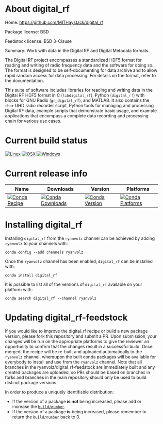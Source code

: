 About digital_rf
================

Home: https://github.com/MITHaystack/digital_rf

Package license: BSD

Feedstock license: BSD 3-Clause

Summary: Work with data in the Digital RF and Digital Metadata formats.

The Digital RF project encompasses a standardized HDF5 format for reading
and writing of radio frequency data and the software for doing so. The
format is designed to be self-documenting for data archive and to allow
rapid random access for data processing. For details on the format, refer
to the documentation.

This suite of software includes libraries for reading and writing data in
the Digital RF HDF5 format in C (``libdigital_rf``), Python
(``digital_rf``) with blocks for GNU Radio (``gr_digital_rf``), and
MATLAB. It also contains the `thor` UHD radio recorder script, Python
tools for managing and processing Digital RF data, example scripts that
demonstrate basic usage, and example applications that encompass a
complete data recording and processing chain for various use cases.


Current build status
====================

[![Linux](https://img.shields.io/circleci/project/github/ryanvolz/digital_rf-feedstock/master.svg?label=Linux)](https://circleci.com/gh/ryanvolz/digital_rf-feedstock)
[![OSX](https://img.shields.io/travis/ryanvolz/digital_rf-feedstock/master.svg?label=macOS)](https://travis-ci.org/ryanvolz/digital_rf-feedstock)
[![Windows](https://img.shields.io/appveyor/ci/ryanvolz/digital_rf-feedstock/master.svg?label=Windows)](https://ci.appveyor.com/project/ryanvolz/digital-rf-feedstock/branch/master)

Current release info
====================

| Name | Downloads | Version | Platforms |
| --- | --- | --- | --- |
| [![Conda Recipe](https://img.shields.io/badge/recipe-digital_rf-green.svg)](https://anaconda.org/ryanvolz/digital_rf) | [![Conda Downloads](https://img.shields.io/conda/dn/ryanvolz/digital_rf.svg)](https://anaconda.org/ryanvolz/digital_rf) | [![Conda Version](https://img.shields.io/conda/vn/ryanvolz/digital_rf.svg)](https://anaconda.org/ryanvolz/digital_rf) | [![Conda Platforms](https://img.shields.io/conda/pn/ryanvolz/digital_rf.svg)](https://anaconda.org/ryanvolz/digital_rf) |

Installing digital_rf
=====================

Installing `digital_rf` from the `ryanvolz` channel can be achieved by adding `ryanvolz` to your channels with:

```
conda config --add channels ryanvolz
```

Once the `ryanvolz` channel has been enabled, `digital_rf` can be installed with:

```
conda install digital_rf
```

It is possible to list all of the versions of `digital_rf` available on your platform with:

```
conda search digital_rf --channel ryanvolz
```




Updating digital_rf-feedstock
=============================

If you would like to improve the digital_rf recipe or build a new
package version, please fork this repository and submit a PR. Upon submission,
your changes will be run on the appropriate platforms to give the reviewer an
opportunity to confirm that the changes result in a successful build. Once
merged, the recipe will be re-built and uploaded automatically to the
`ryanvolz` channel, whereupon the built conda packages will be available for
everybody to install and use from the `ryanvolz` channel.
Note that all branches in the ryanvolz/digital_rf-feedstock are
immediately built and any created packages are uploaded, so PRs should be based
on branches in forks and branches in the main repository should only be used to
build distinct package versions.

In order to produce a uniquely identifiable distribution:
 * If the version of a package **is not** being increased, please add or increase
   the [``build/number``](http://conda.pydata.org/docs/building/meta-yaml.html#build-number-and-string).
 * If the version of a package **is** being increased, please remember to return
   the [``build/number``](http://conda.pydata.org/docs/building/meta-yaml.html#build-number-and-string)
   back to 0.